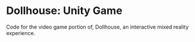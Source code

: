 # Dollhouse: Unity Game 

Code for the video game portion of, Dollhouse,  an interactive mixed reality experience. 
